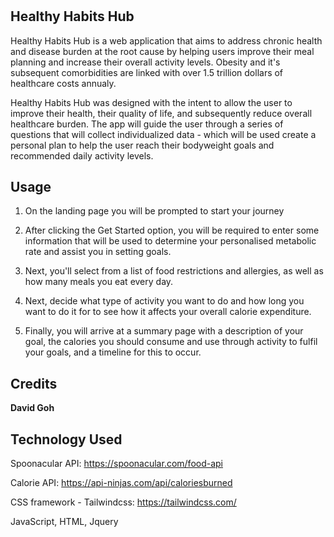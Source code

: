 # <Healthy-Habits-Hub>
  
 ## **Healthy Habits Hub**

Healthy Habits Hub is a web application that aims to address chronic health and disease burden at the root cause by helping users improve their meal planning and increase their overall activity levels.  Obesity and it's subsequent comorbidities are linked with over 1.5 trillion dollars of healthcare costs annualy.

Healthy Habits Hub was designed with the intent to allow the user to improve their health, their quality of life, and subsequently reduce overall healthcare burden.  The app will guide the user through a series of questions that will collect individualized data - which will be used create a personal plan to help the user reach their bodyweight goals and recommended daily activity levels.  

## Usage

1. On the landing page you will be prompted to start your journey

2. After clicking the Get Started option, you will be required to enter some information that will be used to determine your personalised metabolic rate and assist you in setting goals. 

3. Next, you'll select from a list of food restrictions and allergies, as well as how many meals you eat every day.  

4. Next, decide what type of activity you want to do and how long you want to do it for to see how it affects your overall calorie expenditure. 

5. Finally, you will arrive at a summary page with a description of your goal, the calories you should consume and use through activity to fulfil your goals, and a timeline for this to occur.  

## Credits
**David Goh**

## Technology Used
Spoonacular API:  https://spoonacular.com/food-api

Calorie API: https://api-ninjas.com/api/caloriesburned

CSS framework - Tailwindcss: https://tailwindcss.com/

JavaScript, HTML, Jquery 
